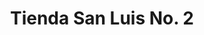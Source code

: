 ---
title: "Tienda San Luis No. 2"
url: /santa-lucia-cotzumalguapa/tienda-san-luis-no-2/
shop: Kiosk
---